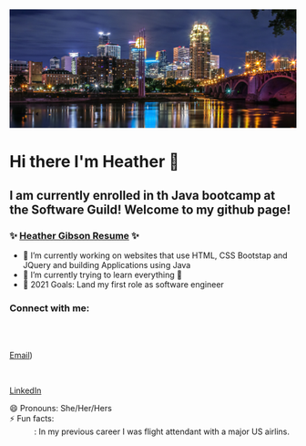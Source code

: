 <img src="./img/minneapolis.jpg"  >

# Hi there I'm Heather 👋


## I am currently enrolled in th Java bootcamp at the Software Guild! Welcome to my github page! <br>

### ✨  [Heather Gibson Resume](./img/RESUME_B-1.jpg) ✨


- 🔭 I’m currently working on websites that use HTML, CSS Bootstap and JQuery and building Applications using Java
- 🌱 I’m currently trying to learn everything   🤣
- 🥅 2021 Goals: Land my first role as software engineer

###  Connect with me:

<br>
&nbsp;&nbsp;&nbsp;&nbsp;&nbsp;&nbsp;&nbsp;&nbsp;&nbsp;&nbsp; 

[Email](mailto:hgibson@gmail.com?subject=[GitHub]%20Source%20Han%20Sans))

&nbsp;&nbsp;&nbsp;&nbsp;&nbsp;&nbsp;&nbsp;&nbsp;&nbsp;&nbsp;

[LinkedIn](https://www.linkedin.com/in/heather-gibson-4089721b9/)

😄 Pronouns: She/Her/Hers <br>
⚡ Fun facts:<br>
&nbsp;&nbsp;&nbsp;&nbsp;&nbsp;&nbsp;&nbsp;&nbsp;&nbsp;&nbsp; : In my previous career I was flight attendant with a major US airlins.


